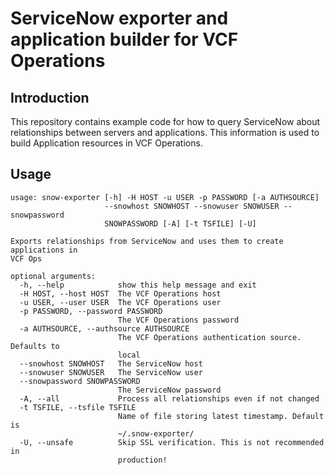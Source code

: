 # ServiceNow exporter and application builder for VCF Operations

## Introduction
This repository contains example code for how to query ServiceNow about relationships between servers and 
applications. This information is used to build Application resources in VCF Operations.

## Usage 
```text
usage: snow-exporter [-h] -H HOST -u USER -p PASSWORD [-a AUTHSOURCE]
                     --snowhost SNOWHOST --snowuser SNOWUSER --snowpassword
                     SNOWPASSWORD [-A] [-t TSFILE] [-U]

Exports relationships from ServiceNow and uses them to create applications in
VCF Ops

optional arguments:
  -h, --help            show this help message and exit
  -H HOST, --host HOST  The VCF Operations host
  -u USER, --user USER  The VCF Operations user
  -p PASSWORD, --password PASSWORD
                        The VCF Operations password
  -a AUTHSOURCE, --authsource AUTHSOURCE
                        The VCF Operations authentication source. Defaults to
                        local
  --snowhost SNOWHOST   The ServiceNow host
  --snowuser SNOWUSER   The ServiceNow user
  --snowpassword SNOWPASSWORD
                        The ServiceNow password
  -A, --all             Process all relationships even if not changed
  -t TSFILE, --tsfile TSFILE
                        Name of file storing latest timestamp. Default is
                        ~/.snow-exporter/
  -U, --unsafe          Skip SSL verification. This is not recommended in
                        production!
```